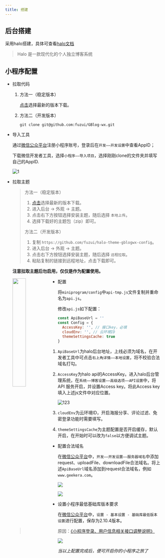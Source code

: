 ```yaml
---
title: 搭建
---
```


## 后台搭建

采用halo搭建，具体可查看[halo文档](https://halo.run)

> Halo 是一款现代化的个人独立博客系统

## 小程序配置

* 拉取代码

  1. 方法一（稳定版本）

     [点击](https://github.com/fuzui/gblog-wx/releases)选择最新的版本下载。

  2. 方法二（开发版本）

     ```shell
     git clone git@github.com:fuzui/GBlog-wx.git
     ```

* 导入工具

  通过[微信公众平台](https://mp.weixin.qq.com/)注册小程序账号，登录后在`开发——开发设置`中查看AppID；

  下载微信开发者工具，选择`小程序——导入项目`，选择刚刚clone的文件夹并填写自己的AppID.

  ![1](https://cdn.fuzui.net/blog/1_1588866821272.png)

* 拉取主题

  > 方法一（稳定版本）
  >
  > 1. [点击](https://github.com/fuzui/halo-theme-gblogwx-config/releases)选择最新的版本下载。
  > 2. 进入后台 -> 外观 -> 主题。
  > 3. 点击右下方按钮选择安装主题，随后选择 `本地上传`。
  > 4. 选择下载好的主题包（zip）即可。
  >
  > 方法二（开发版本）
  >
  > 1. 复制 `https://github.com/fuzui/halo-theme-gblogwx-config`。
  > 2. 进入后台 -> 外观 -> 主题。
  > 3. 点击右下方按钮选择安装主题，随后选择 `远程拉取`。
  > 4. 粘贴复制的链接到远程地址，点击下载即可。

  **注意拉取主题后勿启用，仅仅是作为配置使用。**

  <img src="https://oss.fuzui.net/img/202206220154144.png" style="width: 30%;" align="left" />

* 配置

  将`miniprogram/config`中`api-tmp.js`文件复制并重命名为`api.js`。

  修改`api.js`如下配置：

  ```javascript
  const ApiBaseUrl = ''
  const Config = {
    AccessKey: '', // 接口key，必填
    cloudEnv: '', // 云环境ID
    themeSettingsCache: true
  }
  ```

  1. `ApiBaseUrl`为halo后台地址，上线必须为域名，在开发者工具中可点击`右上角详情——本地设置`，将不校验合法域名打勾。

  2. `AccessKey`为halo api的AccessKey。进入halo后台管理系统，在`系统——博客设置——高级选项——API设置`中，将API 服务开启，并设置Access key。将此Access key填入上述js文件中对应位置。

  ![123](https://cdn.fuzui.net/blog/123_1588867938268.png)

  3. `cloudEnv`为云环境ID，开启海报分享、评论过滤、免密登录功能时需要填写。

  4. `themeSettingsCache`为主题配置是否开启缓存，默认开启，在开始时可以改为`false`以方便调试主题。



* 配置合法域名

  在[微信公众平台](https://mp.weixin.qq.com/)中，`开发——开发设置——服务器域名`中添加request、uploadFile、downloadFile合法域名。将上述`ApiBaseUrl`域名添加到request合法域名，例如`www.geekera.com`。

  ![](https://oss.fuzui.net/img/20200529020312.png)

  ![](https://oss.fuzui.net/img/20200628014304.png)

* 设置小程序最低基础库版本要求

  在[微信公众平台](https://mp.weixin.qq.com/)中，`设置 - 基本设置 - 基础库最低版本设置`进行配置，保存为2.10.4版本。

  > 原因：[《小程序登录、用户信息相关接口调整说明》](https://developers.weixin.qq.com/community/develop/doc/000cacfa20ce88df04cb468bc52801)

  ![](https://oss.fuzui.net/img/20210326002230.png)



*当以上配置完成后，便可开启你的小程序之旅了*
